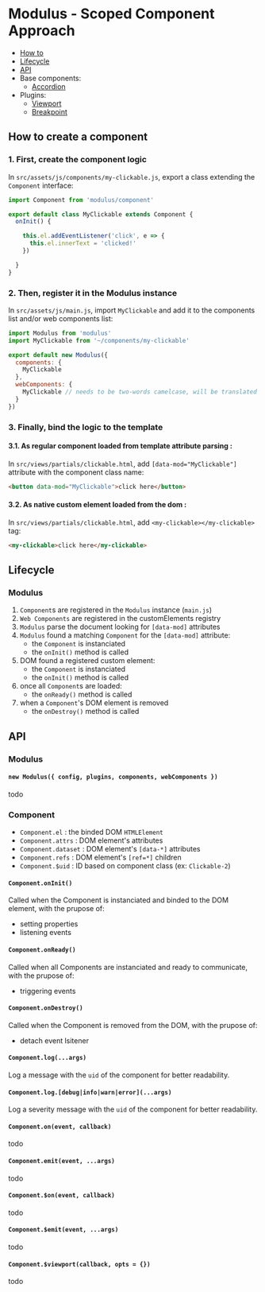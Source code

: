 # Modulus - Scoped Component Approach

- [How to](#how-to-create-a-component)
- [Lifecycle](#lifecycle)
- [API](#api)
- Base components:
  - [Accordion](modulus/components/accordion.md)
- Plugins:
  - [Viewport](modulus/plugins/viewport.md)
  - [Breakpoint](modulus/plugins/breakpoint.md)


## How to create a component

### 1. First, create the component logic

In `src/assets/js/components/my-clickable.js`, export a class extending the `Component` interface:
```js
import Component from 'modulus/component'

export default class MyClickable extends Component {
  onInit() {

    this.el.addEventListener('click', e => {
      this.el.innerText = 'clicked!'
    })

  }
}
```

### 2. Then, register it in the Modulus instance

In `src/assets/js/main.js`, import `MyClickable` and add it to the components list and/or web components list:
```js
import Modulus from 'modulus'
import MyClickable from '~/components/my-clickable'

export default new Modulus({
  components: {
    MyClickable
  },
  webComponents: {
    MyClickable // needs to be two-words camelcase, will be translated to 'my-clickable'
  }
})
```


### 3. Finally, bind the logic to the template

#### 3.1. As regular component loaded from template attribute parsing :

In `src/views/partials/clickable.html`, add `[data-mod="MyClickable"]` attribute with the component class name:
```html
<button data-mod="MyClickable">click here</button>
```

#### 3.2. As native custom element loaded from the dom :

In `src/views/partials/clickable.html`, add `<my-clickable></my-clickable>` tag:
```html
<my-clickable>click here</my-clickable>
```


## Lifecycle

### Modulus

1. `Component`s are registered in the `Modulus` instance (`main.js`)
2. `Web Components` are registered in the customElements registry
3. `Modulus` parse the document looking for `[data-mod]` attributes
4. `Modulus` found a matching `Component` for the `[data-mod]` attribute:
    - the `Component` is instanciated
    - the `onInit()` method is called
5. DOM found a registered custom element:
    - the `Component` is instanciated
    - the `onInit()` method is called
6. once all `Component`s are loaded:
    - the `onReady()` method is called
7. when a `Component`'s DOM element is removed
    - the `onDestroy()` method is called


## API

### Modulus

#### `new Modulus({ config, plugins, components, webComponents })`

todo

### Component

- `Component.el` : the binded DOM `HTMLElement`
- `Component.attrs` : DOM element's attributes
- `Component.dataset` : DOM element's `[data-*]` attributes
- `Component.refs` : DOM element's `[ref=*]` children
- `Component.$uid` : ID based on component class (ex: `Clickable-2`)

#### `Component.onInit()`

Called when the Component is instanciated and binded to the DOM element, with the prupose of:
- setting properties
- listening events

#### `Component.onReady()`

Called when all Components are instanciated and ready to communicate, with the prupose of:
- triggering events

#### `Component.onDestroy()`

Called when the Component is removed from the DOM, with the prupose of:
- detach event lsitener

#### `Component.log(...args)`

Log a message with the `uid` of the component for better readability.

#### `Component.log.[debug|info|warn|error](...args)`

Log a severity message with the `uid` of the component for better readability.

#### `Component.on(event, callback)`

todo

#### `Component.emit(event, ...args)`

todo

#### `Component.$on(event, callback)`

todo

#### `Component.$emit(event, ...args)`

todo

#### `Component.$viewport(callback, opts = {})`

todo